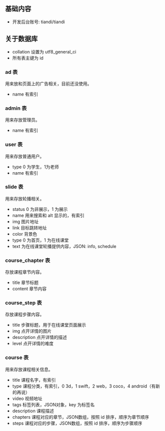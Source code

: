 ## 基础内容

- 开发后台账号:  tiandi/tiandi

## 关于数据库

- collation 设置为 utf8_general_ci
- 所有表主键为 id

### ad 表

用来放和页面上的广告相关，目前还没使用。

- name 有索引

### admin 表

用来存放管理员。

- name 有索引

### user 表

用来存放普通用户。

- type 0 为学生，1为老师
- name 有索引

### slide 表

用来存放轮播相关。

- status 0 为非展示，1 为展示
- name 用来搜索和 alt 显示的，有索引
- img 图片地址
- link 目标跳转地址
- color 背景色
- type 0 为首页，1 为在线课堂
- text 为在线课堂轮播提供内容，JSON: info, schedule

### course_chapter 表

存放课程章节内容。

- title 章节标题
- content 章节内容

### course_step 表

存放课程步骤内容。

- title 步骤标题，用于在线课堂页面展示
- img 点开详情的图片
- description 点开详情的描述
- level 点开详情的难度

### course 表

用来存放课程相关信息。

- title 课程名字，有索引
- type 课程分类，有索引，0 3d，1 swift，2 web，3 coco，4 android（有新的再说）
- video 视频地址
- tags 标签列表，JSON对象，key 为标签名
- description 课程描述
- chapters 课程对应的章节，JSON数组，按照 id 排序，顺序为章节顺序
- steps 课程对应的步骤，JSON数组，按照 id 排序，顺序为步骤顺序
